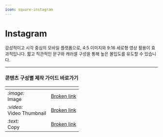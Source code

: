 ```yaml
---
icon: square-instagram
---
```


# Instagram

감성적이고 시각 중심의 모바일 플랫폼으로, 4:5 이미지와 9:16 세로형 영상 활용이 효과적입니다. 짧고 직관적인 문구와 캐러셀 구성을 통해 높은 몰입도를 유도할 수 있습니다.

***

### 콘텐츠 구성별 제작 가이드 바로가기

<table data-view="cards"><thead><tr><th></th><th data-hidden data-card-target data-type="content-ref"></th></tr></thead><tbody><tr><td><i class="fa-image">:image:</i> <br>Image</td><td><a href="broken-reference">Broken link</a></td></tr><tr><td><i class="fa-video">:video:</i> <br>Video Thumbnail </td><td><a href="broken-reference">Broken link</a></td></tr><tr><td><i class="fa-text">:text:</i> <br>Copy</td><td><a href="broken-reference">Broken link</a></td></tr></tbody></table>





